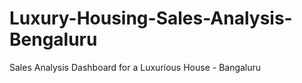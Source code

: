 # Luxury-Housing-Sales-Analysis-Bengaluru
Sales Analysis Dashboard for a Luxurious House - Bangaluru
